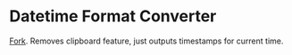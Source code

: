 # Datetime Format Converter

[Fork](https://www.raycast.com/yangxy/date-format-converter). Removes clipboard feature, just outputs timestamps for current time.
